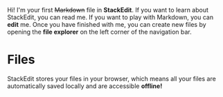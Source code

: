 Hi! I'm your first ~~Markdown~~ file in **StackEdit**. If you want to learn about StackEdit, you can read me. If you want to play with Markdown, you can **edit** me. Once you have finished with me, you can create new files by opening the **file explorer** on the left corner of the navigation bar.
# Files

StackEdit stores your files in your browser, which means all your files are automatically saved locally and are accessible **offline!**
